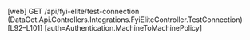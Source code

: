[web] GET /api/fyi-elite/test-connection  (DataGet.Api.Controllers.Integrations.FyiEliteController.TestConnection)  [L92–L101] [auth=Authentication.MachineToMachinePolicy]

